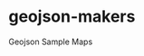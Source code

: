 geojson-makers
==============

Geojson Sample Maps

<script src="https://embed.github.com/view/geojson/formagg1o/geojson-makers/master/Ireland.geojson"></script>
